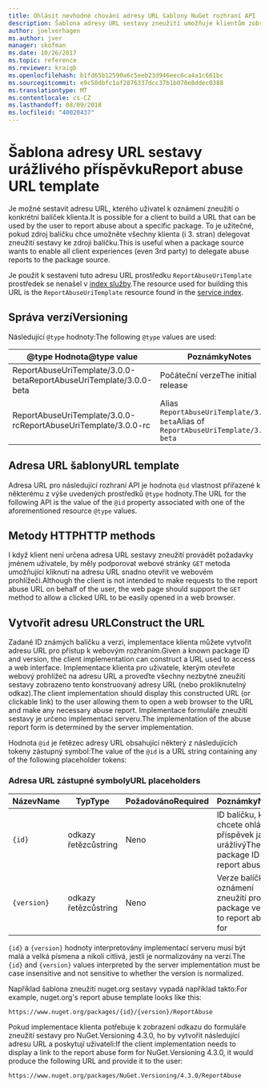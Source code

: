 ```yaml
---
title: Ohlásit nevhodné chování adresy URL šablony NuGet rozhraní API
description: Šablona adresy URL sestavy zneužití umožňuje klientům zobrazit odkaz kliknete v jejich uživatelského rozhraní.
author: joelverhagen
ms.author: jver
manager: skofman
ms.date: 10/26/2017
ms.topic: reference
ms.reviewer: kraigb
ms.openlocfilehash: b1fd65b12590a6c5eeb23d946eec6ca4a1c661bc
ms.sourcegitcommit: e9c58dbfc1af2876337dcc37b1b070e8ddec0388
ms.translationtype: MT
ms.contentlocale: cs-CZ
ms.lasthandoff: 08/09/2018
ms.locfileid: "40020437"
---
```

# <a name="report-abuse-url-template"></a><span data-ttu-id="c6688-103">Šablona adresy URL sestavy urážlivého příspěvku</span><span class="sxs-lookup"><span data-stu-id="c6688-103">Report abuse URL template</span></span>

<span data-ttu-id="c6688-104">Je možné sestavit adresu URL, kterého uživatel k oznámení zneužití o konkrétní balíček klienta.</span><span class="sxs-lookup"><span data-stu-id="c6688-104">It is possible for a client to build a URL that can be used by the user to report abuse about a specific package.</span></span> <span data-ttu-id="c6688-105">To je užitečné, pokud zdroj balíčku chce umožněte všechny klienta (i 3. stran) delegovat zneužití sestavy ke zdroji balíčku.</span><span class="sxs-lookup"><span data-stu-id="c6688-105">This is useful when a package source wants to enable all client experiences (even 3rd party) to delegate abuse reports to the package source.</span></span>

<span data-ttu-id="c6688-106">Je použit k sestavení tuto adresu URL prostředku `ReportAbuseUriTemplate` prostředek se nenašel v [index služby](service-index.md).</span><span class="sxs-lookup"><span data-stu-id="c6688-106">The resource used for building this URL is the `ReportAbuseUriTemplate` resource found in the [service index](service-index.md).</span></span>

## <a name="versioning"></a><span data-ttu-id="c6688-107">Správa verzí</span><span class="sxs-lookup"><span data-stu-id="c6688-107">Versioning</span></span>

<span data-ttu-id="c6688-108">Následující `@type` hodnoty:</span><span class="sxs-lookup"><span data-stu-id="c6688-108">The following `@type` values are used:</span></span>

<span data-ttu-id="c6688-109">@type Hodnota</span><span class="sxs-lookup"><span data-stu-id="c6688-109">@type value</span></span>                       | <span data-ttu-id="c6688-110">Poznámky</span><span class="sxs-lookup"><span data-stu-id="c6688-110">Notes</span></span>
--------------------------------- | -----
<span data-ttu-id="c6688-111">ReportAbuseUriTemplate/3.0.0-beta</span><span class="sxs-lookup"><span data-stu-id="c6688-111">ReportAbuseUriTemplate/3.0.0-beta</span></span> | <span data-ttu-id="c6688-112">Počáteční verze</span><span class="sxs-lookup"><span data-stu-id="c6688-112">The initial release</span></span>
<span data-ttu-id="c6688-113">ReportAbuseUriTemplate/3.0.0-rc</span><span class="sxs-lookup"><span data-stu-id="c6688-113">ReportAbuseUriTemplate/3.0.0-rc</span></span>   | <span data-ttu-id="c6688-114">Alias `ReportAbuseUriTemplate/3.0.0-beta`</span><span class="sxs-lookup"><span data-stu-id="c6688-114">Alias of `ReportAbuseUriTemplate/3.0.0-beta`</span></span>

## <a name="url-template"></a><span data-ttu-id="c6688-115">Adresa URL šablony</span><span class="sxs-lookup"><span data-stu-id="c6688-115">URL template</span></span>

<span data-ttu-id="c6688-116">Adresa URL pro následující rozhraní API je hodnota `@id` vlastnost přiřazené k některému z výše uvedených prostředků `@type` hodnoty.</span><span class="sxs-lookup"><span data-stu-id="c6688-116">The URL for the following API is the value of the `@id` property associated with one of the aforementioned resource `@type` values.</span></span>

## <a name="http-methods"></a><span data-ttu-id="c6688-117">Metody HTTP</span><span class="sxs-lookup"><span data-stu-id="c6688-117">HTTP methods</span></span>

<span data-ttu-id="c6688-118">I když klient není určena adresa URL sestavy zneužití provádět požadavky jménem uživatele, by měly podporovat webové stránky `GET` metoda umožňující kliknutí na adresu URL snadno otevřít ve webovém prohlížeči.</span><span class="sxs-lookup"><span data-stu-id="c6688-118">Although the client is not intended to make requests to the report abuse URL on behalf of the user, the web page should support the `GET` method to allow a clicked URL to be easily opened in a web browser.</span></span>

## <a name="construct-the-url"></a><span data-ttu-id="c6688-119">Vytvořit adresu URL</span><span class="sxs-lookup"><span data-stu-id="c6688-119">Construct the URL</span></span>

<span data-ttu-id="c6688-120">Zadané ID známých balíčku a verzi, implementace klienta můžete vytvořit adresu URL pro přístup k webovým rozhraním.</span><span class="sxs-lookup"><span data-stu-id="c6688-120">Given a known package ID and version, the client implementation can construct a URL used to access a web interface.</span></span> <span data-ttu-id="c6688-121">Implementace klienta pro uživatele, kterým otevřete webový prohlížeč na adresu URL a proveďte všechny nezbytné zneužití sestavy zobrazeno tento konstruovaný adresy URL (nebo prokliknutelný odkaz).</span><span class="sxs-lookup"><span data-stu-id="c6688-121">The client implementation should display this constructed URL (or clickable link) to the user allowing them to open a web browser to the URL and make any necessary abuse report.</span></span> <span data-ttu-id="c6688-122">Implementace formuláře zneužití sestavy je určeno implementaci serveru.</span><span class="sxs-lookup"><span data-stu-id="c6688-122">The implementation of the abuse report form is determined by the server implementation.</span></span>

<span data-ttu-id="c6688-123">Hodnota `@id` je řetězec adresy URL obsahující některý z následujících tokeny zástupný symbol:</span><span class="sxs-lookup"><span data-stu-id="c6688-123">The value of the `@id` is a URL string containing any of the following placeholder tokens:</span></span>

### <a name="url-placeholders"></a><span data-ttu-id="c6688-124">Adresa URL zástupné symboly</span><span class="sxs-lookup"><span data-stu-id="c6688-124">URL placeholders</span></span>

<span data-ttu-id="c6688-125">Název</span><span class="sxs-lookup"><span data-stu-id="c6688-125">Name</span></span>        | <span data-ttu-id="c6688-126">Typ</span><span class="sxs-lookup"><span data-stu-id="c6688-126">Type</span></span>    | <span data-ttu-id="c6688-127">Požadováno</span><span class="sxs-lookup"><span data-stu-id="c6688-127">Required</span></span> | <span data-ttu-id="c6688-128">Poznámky</span><span class="sxs-lookup"><span data-stu-id="c6688-128">Notes</span></span>
----------- | ------- | -------- | -----
`{id}`      | <span data-ttu-id="c6688-129">odkazy řetězců</span><span class="sxs-lookup"><span data-stu-id="c6688-129">string</span></span>  | <span data-ttu-id="c6688-130">Ne</span><span class="sxs-lookup"><span data-stu-id="c6688-130">no</span></span>       | <span data-ttu-id="c6688-131">ID balíčku, který chcete ohlásit příspěvek jako urážlivý</span><span class="sxs-lookup"><span data-stu-id="c6688-131">The package ID to report abuse for</span></span>
`{version}` | <span data-ttu-id="c6688-132">odkazy řetězců</span><span class="sxs-lookup"><span data-stu-id="c6688-132">string</span></span>  | <span data-ttu-id="c6688-133">Ne</span><span class="sxs-lookup"><span data-stu-id="c6688-133">no</span></span>       | <span data-ttu-id="c6688-134">Verze balíčku k oznámení zneužití pro</span><span class="sxs-lookup"><span data-stu-id="c6688-134">The package version to report abuse for</span></span>

<span data-ttu-id="c6688-135">`{id}` a `{version}` hodnoty interpretovány implementací serveru musí být malá a velká písmena a nikoli citlivá, jestli je normalizovány na verzi.</span><span class="sxs-lookup"><span data-stu-id="c6688-135">The `{id}` and `{version}` values interpreted by the server implementation must be case insensitive and not sensitive to whether the version is normalized.</span></span>

<span data-ttu-id="c6688-136">Například šablona zneužití nuget.org sestavy vypadá například takto:</span><span class="sxs-lookup"><span data-stu-id="c6688-136">For example, nuget.org's report abuse template looks like this:</span></span>

    https://www.nuget.org/packages/{id}/{version}/ReportAbuse

<span data-ttu-id="c6688-137">Pokud implementace klienta potřebuje k zobrazení odkazu do formuláře zneužití sestavy pro NuGet.Versioning 4.3.0, ho by vytvořit následující adresu URL a poskytují uživateli:</span><span class="sxs-lookup"><span data-stu-id="c6688-137">If the client implementation needs to display a link to the report abuse form for NuGet.Versioning 4.3.0, it would produce the following URL and provide it to the user:</span></span>

    https://www.nuget.org/packages/NuGet.Versioning/4.3.0/ReportAbuse
